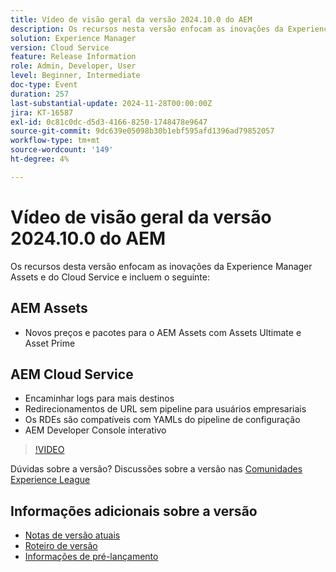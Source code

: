 ```yaml
---
title: Vídeo de visão geral da versão 2024.10.0 do AEM
description: Os recursos nesta versão enfocam as inovações da Experience Manager Assets e do Cloud Service e incluem o seguinte:Novos preços e pacotes da AEM Assets para o AEM Assets com Assets Ultimate e Asset PrimeAEM Cloud Service AEM Encaminhe logs para mais destinos Redirecionamentos de URL sem pipeline para usuários empresariais ​ RDEs suportam Pipeline de configuração YAMLs​ interativo Developer Console
solution: Experience Manager
version: Cloud Service
feature: Release Information
role: Admin, Developer, User
level: Beginner, Intermediate
doc-type: Event
duration: 257
last-substantial-update: 2024-11-28T00:00:00Z
jira: KT-16587
exl-id: 0c81c0dc-d5d3-4166-8250-1748478e9647
source-git-commit: 9dc639e05098b30b1ebf595afd1396ad79852057
workflow-type: tm+mt
source-wordcount: '149'
ht-degree: 4%

---
```


# Vídeo de visão geral da versão 2024.10.0 do AEM

Os recursos desta versão enfocam as inovações da Experience Manager Assets e do Cloud Service e incluem o seguinte:

## AEM Assets

* Novos preços e pacotes para o AEM Assets com Assets Ultimate e Asset Prime

## AEM Cloud Service

* Encaminhar logs para mais destinos
* Redirecionamentos de URL sem pipeline para usuários empresariais &#x200B;
* Os RDEs são compatíveis com YAMLs do pipeline de configuração&#x200B;
* AEM Developer Console interativo

>[!VIDEO](https://video.tv.adobe.com/v/3440501/?learn=on&enablevpops)

Dúvidas sobre a versão?  Discussões sobre a versão nas [Comunidades Experience League](https://adobe.ly/3ZgKGmh)

## Informações adicionais sobre a versão

* [Notas de versão atuais](https://experienceleague.adobe.com/docs/experience-manager-cloud-service/content/release-notes/home.html?lang=pt-BR)
* [Roteiro de versão](https://experienceleague.adobe.com/docs/experience-manager-release-information/aem-release-updates/update-releases-roadmap.html?lang=pt-BR)
* [Informações de pré-lançamento](https://experienceleague.adobe.com/docs/experience-manager-cloud-service/content/release-notes/prerelease.html)

